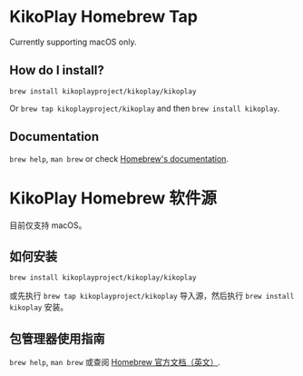 # KikoPlay Homebrew Tap

Currently supporting macOS only.

## How do I install?
`brew install kikoplayproject/kikoplay/kikoplay`

Or `brew tap kikoplayproject/kikoplay` and then `brew install kikoplay`.

## Documentation
`brew help`, `man brew` or check [Homebrew's documentation](https://docs.brew.sh).


# KikoPlay Homebrew 软件源

目前仅支持 macOS。

## 如何安装
`brew install kikoplayproject/kikoplay/kikoplay`

或先执行 `brew tap kikoplayproject/kikoplay` 导入源，然后执行 `brew install kikoplay` 安装。

## 包管理器使用指南
`brew help`, `man brew` 或查阅 [Homebrew 官方文档（英文）](https://docs.brew.sh).
